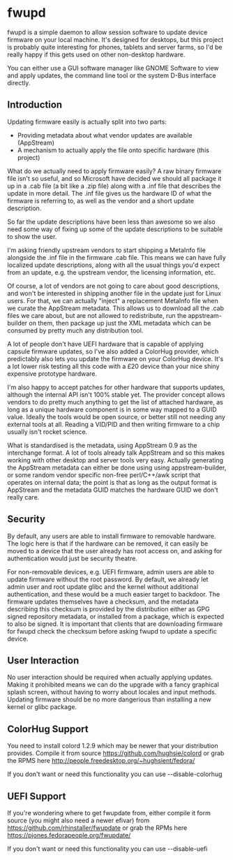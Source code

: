 fwupd
=====

fwupd is a simple daemon to allow session software to update device firmware on
your local machine. It's designed for desktops, but this project is probably
quite interesting for phones, tablets and server farms, so I'd be really happy
if this gets used on other non-desktop hardware.

You can either use a GUI software manager like GNOME Software to view and apply
updates, the command line tool or the system D-Bus interface directly.

Introduction
------------

Updating firmware easily is actually split into two parts:

 * Providing metadata about what vendor updates are available (AppStream)
 * A mechanism to actually apply the file onto specific hardware (this project)

What do we actually need to apply firmware easily? A raw binary firmware file
isn't so useful, and so Microsoft have decided we should all package it up in a
.cab file (a bit like a .zip file) along with a .inf file that describes the
update in more detail. The .inf file gives us the hardware ID of what the
firmware is referring to, as well as the vendor and a short update description.

So far the update descriptions have been less than awesome so we also need some
way of fixing up some of the update descriptions to be suitable to show the user.

I'm asking friendly upstream vendors to start shipping a MetaInfo file alongside
the .inf file in the firmware .cab file. This means we can have fully localized
update descriptions, along with all the usual things you'd expect from an
update, e.g. the upstream vendor, the licensing information, etc.

Of course, a lot of vendors are not going to care about good descriptions, and
won't be interested in shipping another file in the update just for Linux users.
For that, we can actually "inject" a replacement MetaInfo file when we curate
the AppStream metadata. This allows us to download all the .cab files we care
about, but are not allowed to redistribute, run the appstream-builder on them,
then package up just the XML metadata which can be consumed by pretty much any
distribution tool.

A lot of people don't have UEFI hardware that is capable of applying capsule
firmware updates, so I've also added a ColorHug provider, which predictably also
lets you update the firmware on your ColorHug device. It's a lot lower risk
testing all this code with a £20 device than your nice shiny expensive prototype
hardware.

I'm also happy to accept patches for other hardware that supports updates,
although the internal API isn't 100% stable yet. The provider concept allows
vendors to do pretty much anything to get the list of attached hardware, as long
as a unique hardware component is in some way mapped to a GUID value.
Ideally the tools would be open source, or better still not needing any external
tools at all. Reading a VID/PID and then writing firmware to a chip usually
isn't rocket science.

What is standardised is the metadata, using AppStream 0.9 as the interchange
format. A lot of tools already talk AppStream and so this makes working with
other desktop and server tools very easy. Actually generating the AppStream
metadata can either be done using using appstream-builder, or some random vendor
specific non-free perl/C++/awk script that operates on internal data; the point
is that as long as the output format is AppStream and the metadata GUID matches
the hardware GUID we don't really care.

Security
--------

By default, any users are able to install firmware to removable hardware.
The logic here is that if the hardware can be removed, it can easily be moved to
a device that the user already has root access on, and asking for authentication
would just be security theatre.

For non-removable devices, e.g. UEFI firmware, admin users are able to update
firmware without the root password. By default, we already let admin user and
root update glibc and the kernel without additional authentication, and these
would be a much easier target to backdoor. The firmware updates themselves
have a checksum, and the metadata describing this checksum is provided by the
distribution either as GPG signed repository metadata, or installed from a
package, which is expected to also be signed. It is important that clients that
are downloading firmware for fwupd check the checksum before asking fwupd to
update a specific device.

User Interaction
----------------

No user interaction should be required when actually applying updates. Making
it prohibited means we can do the upgrade with a fancy graphical splash screen,
without having to worry about locales and input methods. Updating firmware
should be no more dangerious than installing a new kernel or glibc package.

ColorHug Support
----------------

You need to install colord 1.2.9 which may be newer that your distribution
provides. Compile it from source https://github.com/hughsie/colord or grab the
RPMS here http://people.freedesktop.org/~hughsient/fedora/

If you don't want or need this functionality you can use --disable-colorhug

UEFI Support
------------

If you're wondering where to get fwupdate from, either compile it form source
(you might also need a newer efivar) from https://github.com/rhinstaller/fwupdate
or grab the RPMs here https://pjones.fedorapeople.org/fwupdate/

If you don't want or need this functionality you can use --disable-uefi
